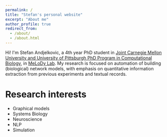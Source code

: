 ```yaml
---
permalink: /
title: "Stefan's personal website"
excerpt: "About me"
author_profile: true
redirect_from: 
  - /about/
  - /about.html
---
```


Hi! I'm Stefan Andjelkovic, a 4th year PhD student in [Joint Carnegie Mellon University and University of Pittsburgh PhD Program in Computational Biology](http://www.compbio.cmu.edu), in [MeLoDy Lab](https://nmzlab.pitt.edu). My research is focused on automation of building (biological) network models, with emphasis on quantitative information extraction from previous experiments and textual records. 

Research interests
======
- Graphical models
- Systems Biology
- Neuroscience
- NLP
- Simulation




